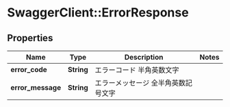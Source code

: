# SwaggerClient::ErrorResponse

## Properties
Name | Type | Description | Notes
------------ | ------------- | ------------- | -------------
**error_code** | **String** | エラーコード 半角英数文字  | 
**error_message** | **String** | エラーメッセージ 全半角英数記号文字  | 



